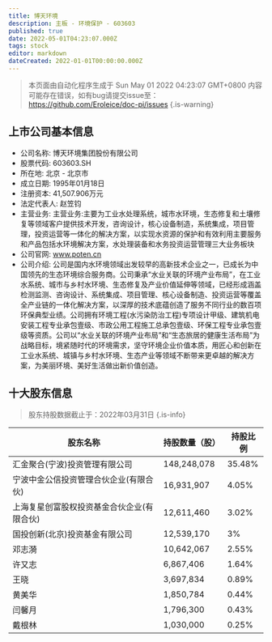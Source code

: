 ```yaml
---
title: 博天环境
description: 主板 - 环境保护 - 603603
published: true
date: 2022-05-01T04:23:07.000Z
tags: stock
editor: markdown
dateCreated: 2022-01-01T00:00:00.000Z
---
```


> 本页面由自动化程序生成于 Sun May 01 2022 04:23:07 GMT+0800
> 内容可能存在错误，如有bug请提交issue至：https://github.com/Eroleice/doc-pi/issues
{.is-warning}

## 上市公司基本信息
- 公司名称: 博天环境集团股份有限公司
- 股票代码: 603603.SH
- 所在地: 北京 - 北京市
- 成立日期: 1995年01月18日
- 注册资本: 41,507.906万元
- 法定代表人: 赵笠钧
- 主营业务: 主营业务:主要为工业水处理系统，城市水环境，生态修复和土壤修复等领域客户提供技术开发，咨询设计，核心设备制造，系统集成，项目管理，投资运营等一体化的解决方案，以实现水资源的保护和有效利用主要服务和产品包括水环境解决方案，水处理装备和水务投资运营管理三大业务板块
- 公司官网: www.poten.cn
- 公司介绍: 公司是国内水环境领域出发较早的高新技术企业之一，已成长为中国领先的生态环境综合服务商。公司秉承“水业关联的环境产业布局”，在工业水系统、城市与乡村水环境、生态修复及产业价值延伸等领域，已经形成涵盖检测监测、咨询设计、系统集成、项目管理、核心设备制造、投资运营等覆盖全产业链的一体化解决方案，以深厚的技术底蕴创造了服务不同行业的数百项环保典型业绩。公司拥有环境工程(水污染防治工程)专项设计甲级、建筑机电安装工程专业承包壹级、市政公用工程施工总承包壹级、环保工程专业承包壹级等资质。公司以“水业关联的环境产业布局”和“生态旅居的健康生活布局”为战略目标，境紧随时代的环境需求，坚守环境企业价值本质，用匠心和创新在工业水系统、城镇与乡村水环境、生态产业等领域不断带来更卓越的解决方案，为美丽环境、美好生活做出新价值创造。


## 十大股东信息
> 股东持股数据截止于：2022年03月31日
{.is-info}

| 股东名称 | 持股数量（股） | 持股比例 |
| --- | --- | --- |
| 汇金聚合(宁波)投资管理有限公司 | 148,248,078 | 35.48% |
| 宁波中金公信投资管理合伙企业(有限合伙) | 16,931,907 | 4.05% |
| 上海复星创富股权投资基金合伙企业(有限合伙) | 12,611,460 | 3.02% |
| 国投创新(北京)投资基金有限公司 | 12,539,170 | 3% |
| 邓志漪 | 10,642,067 | 2.55% |
| 许又志 | 6,867,406 | 1.64% |
| 王晓 | 3,697,834 | 0.89% |
| 黄美华 | 1,850,784 | 0.44% |
| 闫馨月 | 1,796,300 | 0.43% |
| 戴根林 | 1,030,000 | 0.25% |




